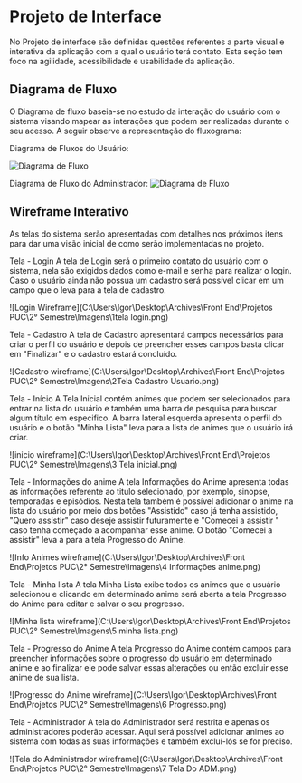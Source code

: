 
# Projeto de Interface

No Projeto de interface são definidas questões referentes a parte visual e interativa da aplicação com a qual o usuário terá contato. Esta seção tem foco na agilidade, acessibilidade e usabilidade da aplicação.

## Diagrama de Fluxo

O Diagrama de fluxo baseia-se no estudo da interação do usuário com o sistema visando mapear as interações que podem ser realizadas durante o seu acesso. A seguir observe a representação do fluxograma:

Diagrama de Fluxos do Usuário:

<img src="C:\Users\Igor\Desktop\Archives\Front End\Projetos  PUC\2° Semestre\Imagens\fluxograma animes usuário .png" alt="Diagrama de Fluxo"  />

Diagrama de Fluxo do Administrador:
	<img src="C:\Users\Igor\Desktop\Archives\Front End\Projetos  PUC\2° Semestre\Imagens\fluxograma animes ADM.png" alt="Diagrama de Fluxo"  />					

## Wireframe Interativo

As telas do sistema serão apresentadas com detalhes nos próximos itens para dar uma visão inicial de como serão implementadas no projeto.

Tela - Login
A tela de Login será o primeiro contato do usuário com o sistema, nela são exigidos dados como e-mail e senha para realizar o login.  Caso o usuário ainda não possua um cadastro será possível clicar em um campo que o leva para a tela de cadastro.

![Login Wireframe](C:\Users\Igor\Desktop\Archives\Front End\Projetos  PUC\2° Semestre\Imagens\1tela login.png)

Tela - Cadastro
A tela de Cadastro apresentará campos necessários para criar o perfil do usuário e depois de preencher esses campos basta clicar em "Finalizar" e o cadastro estará concluído. 

![Cadastro wireframe](C:\Users\Igor\Desktop\Archives\Front End\Projetos  PUC\2° Semestre\Imagens\2Tela Cadastro Usuario.png)

Tela - Início 
A Tela Inicial contém animes que podem ser selecionados para entrar na lista do usuário e também uma barra de pesquisa para buscar algum título em especifico. A barra lateral esquerda apresenta o perfil do usuário e o botão "Minha Lista" leva para  a lista de animes que o usuário irá criar. 

![inicio wireframe](C:\Users\Igor\Desktop\Archives\Front End\Projetos  PUC\2° Semestre\Imagens\3 Tela inicial.png)

Tela - Informações do anime
A tela Informações do Anime apresenta todas as informações referente ao titulo selecionado, por exemplo, sinopse, temporadas e episódios. Nesta tela também é possível adicionar o anime na lista do usuário por meio dos botões "Assistido" caso já tenha assistido, "Quero assistir" caso deseje assistir futuramente e "Comecei a assistir " caso tenha começado a acompanhar esse anime. O botão "Comecei a assistir" leva a para a tela Progresso do Anime.

![Info Animes wireframe](C:\Users\Igor\Desktop\Archives\Front End\Projetos  PUC\2° Semestre\Imagens\4 Informações anime.png)

Tela - Minha lista
A tela Minha Lista exibe todos os animes que o usuário selecionou e clicando em determinado anime será aberta a tela Progresso do Anime para editar e salvar o seu progresso. 

![Minha lista wireframe](C:\Users\Igor\Desktop\Archives\Front End\Projetos  PUC\2° Semestre\Imagens\5 minha lista.png)

Tela - Progresso do Anime 
A tela Progresso do Anime contém campos para preencher informações sobre o progresso do usuário em determinado anime e ao finalizar ele pode salvar essas alterações ou então excluir esse anime de sua lista.

![Progresso do Anime wireframe](C:\Users\Igor\Desktop\Archives\Front End\Projetos  PUC\2° Semestre\Imagens\6 Progresso.png)

Tela - Administrador
A tela do Administrador será restrita e apenas os administradores poderão acessar. Aqui será possível adicionar animes ao sistema com todas as suas informações e também excluí-lós se for preciso.

![Tela do Administrador wireframe](C:\Users\Igor\Desktop\Archives\Front End\Projetos  PUC\2° Semestre\Imagens\7 Tela Do ADM.png)


